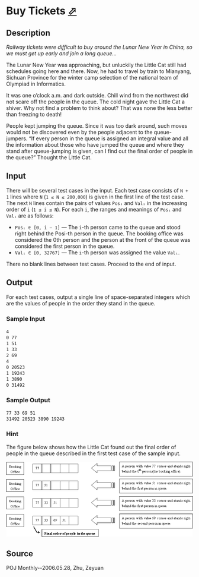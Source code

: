 # Buy Tickets [⬀](http://poj.org/problem?id=2828)

## Description

*Railway tickets were difficult to buy around the Lunar New Year in China, so we must get up early and join a long queue…*

The Lunar New Year was approaching, but unluckily the Little Cat still had schedules going here and there. Now, he had to travel by train to Mianyang, Sichuan Province for the winter camp selection of the national team of Olympiad in Informatics.

It was one o’clock a.m. and dark outside. Chill wind from the northwest did not scare off the people in the queue. The cold night gave the Little Cat a shiver. Why not find a problem to think about? That was none the less better than freezing to death!

People kept jumping the queue. Since it was too dark around, such moves would not be discovered even by the people adjacent to the queue-jumpers. “If every person in the queue is assigned an integral value and all the information about those who have jumped the queue and where they stand after queue-jumping is given, can I find out the final order of people in the queue?” Thought the Little Cat.

## Input

There will be several test cases in the input. Each test case consists of `N + 1` lines where `N` (`1 ≤ N ≤ 200,000`) is given in the first line of the test case. The next `N` lines contain the pairs of values `Posᵢ` and `Valᵢ` in the increasing order of `i` (`1 ≤ i ≤ N`). For each `i`, the ranges and meanings of `Posᵢ` and `Valᵢ` are as follows:

- `Posᵢ ∈ [0, i − 1]` — The `i`-th person came to the queue and stood right behind the Posi-th person in the queue. The booking office was considered the 0th person and the person at the front of the queue was considered the first person in the queue.
- `Valᵢ ∈ [0, 32767]` — The `i`-th person was assigned the value `Valᵢ`.

There no blank lines between test cases. Proceed to the end of input.

## Output

For each test cases, output a single line of space-separated integers which are the values of people in the order they stand in the queue.

### Sample Input
```
4
0 77
1 51
1 33
2 69
4
0 20523
1 19243
1 3890
0 31492
```

### Sample Output
```
77 33 69 51
31492 20523 3890 19243
```

### Hint

The figure below shows how the Little Cat found out the final order of people in the queue described in the first test case of the sample input.

![](2828.gif)


## Source

POJ Monthly--2006.05.28, Zhu, Zeyuan
